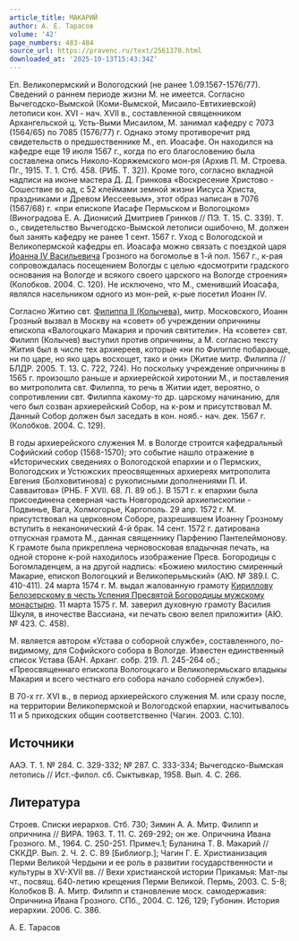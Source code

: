 ```yaml
---
article_title: МАКАРИЙ
author: А. Е. Тарасов
volume: '42'
page_numbers: 483-484
source_url: https://pravenc.ru/text/2561370.html
downloaded_at: '2025-10-13T15:43:34Z'
---
```


Еп. Великопермский и Вологодский (не ранее 1.09.1567-1576/77). Сведений о раннем периоде жизни М. не имеется. Согласно Вычегодско-Вымской (Коми-Вымской, Мисаило-Евтихиевской) летописи кон. XVI - нач. XVII в., составленной священником Архангельской ц. Усть-Выми Мисаилом, М. занимал кафедру с 7073 (1564/65) по 7085 (1576/77) г. Однако этому противоречит ряд свидетельств о предшественнике М., еп. Иоасафе. Он находился на кафедре еще 19 июля 1567 г., когда по его благословению была составлена опись Николо-Коряжемского мон-ря (Архив П. М. Строева. Пг., 1915. Т. 1. Стб. 458. (РИБ. Т. 32)). Кроме того, согласно вкладной надписи на иконе мастера Д. Д. Гринкова «Воскресение Христово - Сошествие во ад, с 52 клеймами земной жизни Иисуса Христа, праздниками и Древом Иессеевым», этот образ написан в 7076 (1567/68) г. «при епископе Иасафе Пермьском и Вологоцком» (Виноградова Е. А. Дионисий Дмитриев Гринков // ПЭ. Т. 15. С. 339). Т. о., свидетельство Вычегодско-Вымской летописи ошибочно, М. должен был занять кафедру не ранее 1 сент. 1567 г. Уход с Вологодской и Великопермской кафедры еп. Иоасафа можно связать с поездкой царя [Иоанна IV Васильевича](<https://pravenc.ru/text/Иоанна IV Васильевича.html>) Грозного на богомолье в 1-й пол. 1567 г., к-рая сопровождалась посещением Вологды с целью «досмотрити градского основания на Вологде и всякого своего царского на Вологде строения» (Колобков. 2004. С. 120). Не исключено, что М., сменивший Иоасафа, являлся насельником одного из мон-рей, к-рые посетил Иоанн IV.

Согласно Житию свт. [Филиппа II (Колычева)](<https://pravenc.ru/text/Филиппа II (Колычева).html>), митр. Московского, Иоанн Грозный вызвал в Москву на «совет» об учреждении опричнины епископа «Валогоцкаго Макария и прочия святители». На «совете» свт. Филипп (Колычев) выступил против опричнины, а М. согласно тексту Жития был в числе тех архиереев, которые «ни по Филиппе побарающе, ни по царе, но яко царь восхощет, тако и они» (Житие митр. Филиппа // БЛДР. 2005. Т. 13. С. 722, 724). Но поскольку учреждение опричнины в 1565 г. произошло раньше и архиерейской хиротонии М., и поставления во митрополита свт. Филиппа, то речь в Житии идет, вероятно, о сопротивлении свт. Филиппа какому-то др. царскому начинанию, для чего был созван архиерейский Собор, на к-ром и присутствовал М. Данный Собор должен был заседать в кон. нояб.- нач. дек. 1567 г. (Колобков. 2004. С. 129).

В годы архиерейского служения М. в Вологде строится кафедральный Софийский собор (1568-1570); это событие нашло отражение в «Исторических сведениях о Вологодской епархии и о Пермских, Вологодских и Устюжских преосвященных архиереях митрополита Евгения (Болховитинова) с рукописными дополнениями П. И. Савваитова» (РНБ. F XVII. 68. Л. 89 об.). В 1571 г. к епархии была присоединена северная часть Новгородской архиепископии - Подвинье, Вага, Холмогорье, Каргополь. 29 апр. 1572 г. М. присутствовал на церковном Соборе, разрешившем Иоанну Грозному вступить в неканонический 4-й брак. 14 сент. 1572 г. датирована отпускная грамота М., данная священнику Парфению Пантелеймонову. К грамоте была прикреплена черновосковая владычная печать, на одной стороне к-рой находилось изображение Пресв. Богородицы с Богомладенцем, а на другой надпись: «Божиею милостию смиренный Макарие, епископ Вологоцкий и Великоперьмьский» (АЮ. № 389.I. С. 410-411). 24 марта 1574 г. М. выдал жалованную грамоту [Кириллову Белозерскому в честь Успения Пресвятой Богородицы мужскому монастырю](<https://pravenc.ru/text/Кириллову Белозерскому в честь Успения Пресвятой Богородицы мужскому монастырю.html>). 11 марта 1575 г. М. заверил духовную грамоту Василия Шкуля, в иночестве Вассиана, «и печать свою велел приложити» (АЮ. № 423. С. 458).

М. является автором «Устава о соборной службе», составленного, по-видимому, для Софийского собора в Вологде. Известен единственный список Устава (БАН. Арханг. собр. 219. Л. 245-264 об.; «Преосвященнаго епископа Вологоцкаго и Великопермьскаго владыкы Макария и всего честнаго его собора начало соборней службе»).

В 70-х гг. XVI в., в период архиерейского служения М. или сразу после, на территории Великопермской и Вологодской епархии, насчитывалось 11 и 5 приходских общин соответственно (Чагин. 2003. С.10).

## Источники

ААЭ. Т. 1. № 284. С. 329-332; № 287. С. 333-334; Вычегодско-Вымская летопись // Ист.-филол. сб. Сыктывкар, 1958. Вып. 4. С. 266.

## Литература

Строев. Списки иерархов. Стб. 730; Зимин А. А. Митр. Филипп и опричнина // ВИРА. 1963. Т. 11. С. 269-292; он же. Опричнина Ивана Грозного. М., 1964. С. 250-251. Примеч.1; Буланина Т. В. Макарий // СККДР. Вып. 2. Ч. 2. С. 89 [Библиогр.]; Чагин Г. Е. Христианизация Перми Великой Чердыни и ее роль в развитии государственности и культуры в XV-XVII вв. // Вехи христианской истории Прикамья: Мат-лы чт., посвящ. 640-летию крещения Перми Великой. Пермь, 2003. С. 5-8; Колобков В. А. Митр. Филипп и становление моск. самодержавия: Опричнина Ивана Грозного. СПб., 2004. С. 126, 129; Губонин. История иерархии. 2006. С. 386.

А. Е. Тарасов

